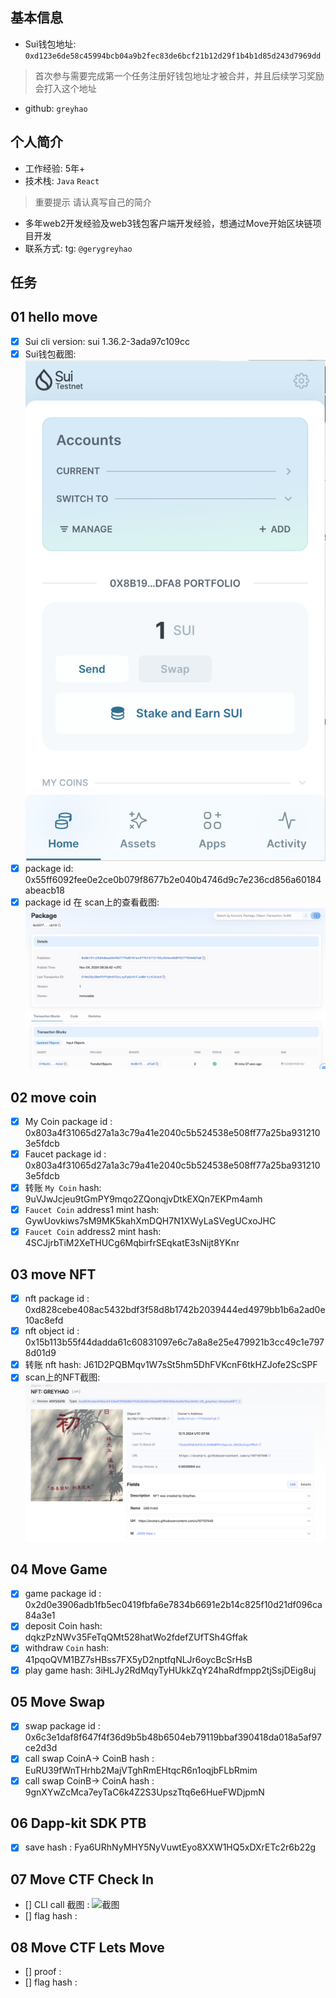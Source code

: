 ## 基本信息
- Sui钱包地址: `0xd123e6de58c45994bcb04a9b2fec83de6bcf21b12d29f1b4b1d85d243d7969dd`
> 首次参与需要完成第一个任务注册好钱包地址才被合并，并且后续学习奖励会打入这个地址
- github: `greyhao`

## 个人简介
- 工作经验: 5年+
- 技术栈: `Java` `React`
> 重要提示 请认真写自己的简介
- 多年web2开发经验及web3钱包客户端开发经验，想通过Move开始区块链项目开发
- 联系方式: tg: `@gerygreyhao`

## 任务

##   01 hello move
- [x] Sui cli version: sui 1.36.2-3ada97c109cc
- [x] Sui钱包截图: ![Sui钱包截图](./images/sui-wallet.png)
- [x] package id: 0x55ff6092fee0e2ce0b079f8677b2e040b4746d9c7e236cd856a60184abeacb18
- [x] package id 在 scan上的查看截图:![Scan截图](./images/package-id.png)

##   02 move coin
- [x] My Coin package id : 0x803a4f31065d27a1a3c79a41e2040c5b524538e508ff77a25ba9312103e5fdcb
- [x] Faucet package id : 0x803a4f31065d27a1a3c79a41e2040c5b524538e508ff77a25ba9312103e5fdcb
- [x] 转账 `My Coin` hash: 9uVJwJcjeu9tGmPY9mqo2ZQonqjvDtkEXQn7EKPm4amh
- [x] `Faucet Coin` address1 mint hash: GywUovkiws7sM9MK5kahXmDQH7N1XWyLaSVegUCxoJHC
- [x] `Faucet Coin` address2 mint hash: 4SCJjrbTiM2XeTHUCg6MqbirfrSEqkatE3sNijt8YKnr

##   03 move NFT
- [x] nft package id : 0xd828cebe408ac5432bdf3f58d8b1742b2039444ed4979bb1b6a2ad0e10ac8efd
- [x] nft object id : 0x15b113b55f44dadda61c60831097e6c7a8a8e25e479921b3cc49c1e7978d01d9
- [x] 转账 nft  hash: J61D2PQBMqv1W7sSt5hm5DhFVKcnF6tkHZJofe2ScSPF
- [x] scan上的NFT截图:![Scan截图](./images/nft.png)

##   04 Move Game
- [x] game package id : 0x2d0e3906adb1fb5ec0419fbfa6e7834b6691e2b14c825f10d21df096ca84a3e1
- [x] deposit Coin hash: dqkzPzNWv35FeTqQMt528hatWo2fdefZUfTSh4Gffak
- [x] withdraw `Coin` hash: 41pqoQVM1BZ7sHBss7FX5yD2nptfqNLJr6oycBcSrHsB
- [x] play game hash: 3iHLJy2RdMqyTyHUkkZqY24haRdfmpp2tjSsjDEig8uj

##   05 Move Swap
- [x] swap package id : 0x6c3e1daf8f647f4f36d9b5b48b6504eb79119bbaf390418da018a5af97ce2d3d
- [x] call swap CoinA-> CoinB  hash : EuRU39fWnTHrhb2MajVTghRmEHtqcR6n1oqjbFLbRmim
- [x] call swap CoinB-> CoinA  hash : 9gnXYwZcMca7eyTaC6k4Z2S3UpszTtq6e6HueFWDjpmN

##   06 Dapp-kit SDK PTB
- [x] save hash : Fya6URhNyMHY5NyVuwtEyo8XXW1HQ5xDXrETc2r6b22g

##   07 Move CTF Check In
- [] CLI call 截图 : ![截图](./images/你的图片地址)
- [] flag hash :

##   08 Move CTF Lets Move
- [] proof :
- [] flag hash :
